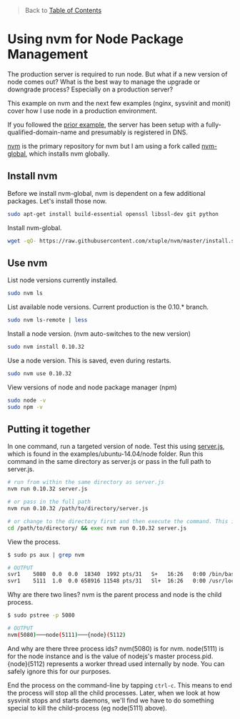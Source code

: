> Back to [Table of Contents](https://github.com/jpfluger/examples)

# Using nvm for Node Package Management

The production server is required to run node. But what if a new version of node comes out? What is the best way to manage the upgrade or downgrade process?  Especially on a production server?

This example on nvm and the next few examples (nginx, sysvinit and monit) cover how I use node in a production environment. 

If you followed the [prior example](https://github.com/jpfluger/examples/blob/master/ubuntu-14.04/changing-hostname.md), the server has been setup with a fully-qualified-domain-name and presumably is registered in DNS. 

[nvm](https://github.com/creationix/nvm) is the primary repository for nvm but I am using a fork called [nvm-global](https://github.com/xtuple/nvm), which installs nvm globally. 

## Install nvm

Before we install nvm-global, nvm is dependent on a few additional packages. Let's install those now.

```bash
sudo apt-get install build-essential openssl libssl-dev git python
```

Install nvm-global.

```bash
wget -qO- https://raw.githubusercontent.com/xtuple/nvm/master/install.sh | sudo bash
```

## Use nvm

List node versions currently installed.

```bash
sudo nvm ls
```

List available node versions. Current production is the 0.10.* branch.

```bash
sudo nvm ls-remote | less
```

Install a node version. (nvm auto-switches to the new version)

```bash
sudo nvm install 0.10.32
```

Use a node version. This is saved, even during restarts.

```bash
sudo nvm use 0.10.32
```

View versions of node and node package manager (npm)

```bash
sudo node -v
sudo npm -v
```

## Putting it together

In one command, run a targeted version of node. Test this using [server.js](https://github.com/jpfluger/examples/blob/master/ubuntu-14.04/node/server.js), which is found in the examples/ubuntu-14.04/node folder. Run this command in the same directory as server.js or pass in the full path to server.js. 

```bash
# run from within the same directory as server.js
nvm run 0.10.32 server.js

# or pass in the full path
nvm run 0.10.32 /path/to/directory/server.js

# or change to the directory first and then execute the command. This is what we do in the sysvinit example.
cd /path/to/directory/ && exec nvm run 0.10.32 server.js

```

View the process.

```bash
$ sudo ps aux | grep nvm

# OUTPUT
svr1    5080  0.0  0.0  18340  1992 pts/31   S+   16:26   0:00 /bin/bash /usr/local/bin/nvm run 0.10.32 server.js
svr1    5111  1.0  0.0 658916 11548 pts/31   Sl+  16:26   0:00 /usr/local/nvm/v0.10.32/bin/node server.js
```

Why are there two lines? nvm is the parent process and node is the child process.

```bash
$ sudo pstree -p 5080

# OUTPUT
nvm(5080)───node(5111)───{node}(5112)
```

And why are there three process ids?  nvm(5080) is for nvm. node(5111) is for the node instance and is the value of nodejs's master process.pid. {node}(5112) represents a worker thread used internally by node. You can safely ignore this for our purposes.

End the process on the command-line by tapping `ctrl-c`. This means to end the process will stop all the child processes. Later, when we look at how sysvinit stops and starts daemons, we'll find we have to do something special to kill the child-process (eg node(5111) above).
